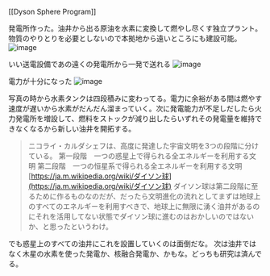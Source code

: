 
[[Dyson Sphere Program]]

発電所作った。油井から出る原油を水素に変換して燃やし尽くす独立プラント。物質のやりとりを必要としないので本拠地から遠いところにも建設可能。
![image](https://gyazo.com/94086589849934fe939c4138a8c4c237/thumb/1000)

いい送電設備であの遠くの発電所から一発で送れる
![image](https://gyazo.com/9454b14626f7c33e06f020b80441dfb9/thumb/1000)

電力が十分になった
![image](https://gyazo.com/18b6639d38658d58126f1604443b02a4/thumb/1000)

写真の時から水素タンクは四段積みに変わってる。電力に余裕がある間は燃やす速度が遅いから水素がだんだん溜まっていく。次に発電能力が不足しだしたら火力発電所を増設して、燃料をストックが減り出したらいずれその発電量を維持できなくなるから新しい油井を開拓する。

>  ニコライ・カルダシェフは、高度に発達した宇宙文明を3つの段階に分けている。
>  第一段階　一つの惑星上で得られる全エネルギーを利用する文明
>  第二段階　一つの恒星系で得られる全エネルギーを利用する文明
[https://ja.m.wikipedia.org/wiki/ダイソン球](https://ja.m.wikipedia.org/wiki/ダイソン球)
ダイソン球は第二段階に至るために作るものなのだが、だったら文明進化の流れとしてまずは地球上のすべてのエネルギーを利用すべきで、地球上に無限に湧く油井があるのにそれを活用してない状態でダイソン球に進むのはおかしいのではないか、と思ったというわけ。

でも惑星上のすべての油井にこれを設置していくのは面倒だな。
次は油井ではなく木星の水素を使った発電か、核融合発電か、かもな。どっちも研究は済んでる。
